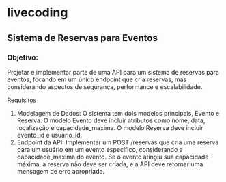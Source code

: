 # livecoding

## Sistema de Reservas para Eventos

### Objetivo:
Projetar e implementar parte de uma API para um sistema de reservas para eventos, focando em um único endpoint que cria reservas, mas considerando aspectos de segurança, performance e escalabilidade.

Requisitos
1.	Modelagem de Dados: O sistema tem dois modelos principais, Evento e Reserva. O modelo Evento deve incluir atributos como nome, data, localização e capacidade_maxima. O modelo Reserva deve incluir evento_id e usuario_id.
2.	Endpoint da API: Implementar um POST /reservas que cria uma reserva para um usuário em um evento específico, considerando a capacidade_maxima do evento. Se o evento atingiu sua capacidade máxima, a reserva não deve ser criada, e a API deve retornar uma mensagem de erro apropriada.
